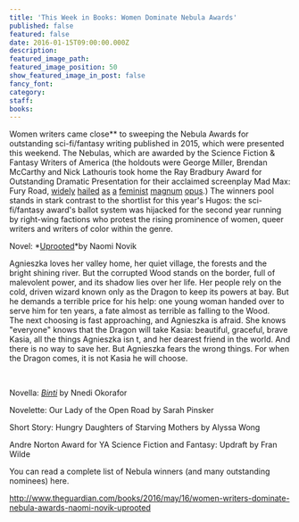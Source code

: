 ```yaml
---
title: 'This Week in Books: Women Dominate Nebula Awards'
published: false
featured: false
date: 2016-01-15T09:00:00.000Z
description:
featured_image_path:
featured_image_position: 50
show_featured_image_in_post: false
fancy_font:
category:
staff:
books:
---
```



Women writers came close\*\* to sweeping the Nebula Awards for outstanding sci-fi/fantasy writing published in 2015, which were presented this weekend. The Nebulas, which are awarded by the Science Fiction & Fantasy Writers of America (the holdouts were George Miller, Brendan McCarthy and Nick Lathouris took home the Ray Bradbury Award for Outstanding Dramatic Presentation for their acclaimed screenplay Mad Max: Fury Road, [widely](http://nypost.com/2015/05/14/why-mad-max-fury-road-is-the-feminist-picture-of-the-year/) [hailed](http://www.theverge.com/2015/5/20/8620229/mad-max-fury-road-anti-feminist-mens-rights-boycott) [as](http://www.hitfix.com/harpy/7-ways-mad-max-fury-road-sublimely-subverts-movie-sexism) [a](https://www.buzzfeed.com/lauriepenny/the-fast-and-the-feminist?utm_term=.jezMv76Gm#.iiok92zm4) [feminist](http://www.themarysue.com/george-miller-feminist-answer-franchise/) [magnum](http://www.theguardian.com/commentisfree/2015/may/27/sexists-are-scared-of-mad-max-because-it-is-a-call-to-dismantle-patriarchies) [opus](http://www.gender-focus.com/2015/05/26/who-killed-the-world-the-complicated-feminism-of-mad-max-fury-road/).) The winners pool stands in stark contrast to the shortlist for this year's Hugos: the sci-fi/fantasy award's ballot system was hijacked for the second year running by right-wing factions who protest the rising prominence of women, queer writers and writers of color within the genre.

Novel: *[Uprooted](http://www.brooklinebooksmith-shop.com/book/9780804179058)*by Naomi Novik

Agnieszka loves her valley home, her quiet village, the forests and the bright shining river. But the corrupted Wood stands on the border, full of malevolent power, and its shadow lies over her life. Her people rely on the cold, driven wizard known only as the Dragon to keep its powers at bay. But he demands a terrible price for his help: one young woman handed over to serve him for ten years, a fate almost as terrible as falling to the Wood.
<br>The next choosing is fast approaching, and Agnieszka is afraid. She knows "everyone" knows that the Dragon will take Kasia: beautiful, graceful, brave Kasia, all the things Agnieszka isn t, and her dearest friend in the world. And there is no way to save her. But Agnieszka fears the wrong things. For when the Dragon comes, it is not Kasia he will choose.

&nbsp;

Novella: [*Binti*](http://www.brooklinebooksmith-shop.com/book/9780765385253) by Nnedi Okorafor

Novelette: Our Lady of the Open Road by Sarah Pinsker

Short Story: Hungry Daughters of Starving Mothers by Alyssa Wong

Andre Norton Award for YA Science Fiction and Fantasy: Updraft by Fran Wilde

You can read a complete list of Nebula winners (and many outstanding nominees) here.

http://www.theguardian.com/books/2016/may/16/women-writers-dominate-nebula-awards-naomi-novik-uprooted